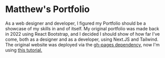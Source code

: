 # Matthew's Portfolio


As a web designer and developer, I figured my Portfolio should be a showcase of my skills in and of itself. My original portfolio was made back in 2022 using React Bootstrap, and I decided I should show of how far I've come, both as a designer and as a developer, using Next.JS and Tailwind. The original website was deployed via the [gh-pages dependency](https://www.npmjs.com/package/gh-pages), now I'm using [this tutorial.](https://www.freecodecamp.org/news/how-to-deploy-next-js-app-to-github-pages/)